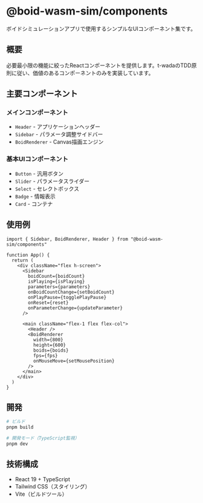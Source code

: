 # @boid-wasm-sim/components

ボイドシミュレーションアプリで使用するシンプルなUIコンポーネント集です。

## 概要

必要最小限の機能に絞ったReactコンポーネントを提供します。t-wadaのTDD原則に従い、価値のあるコンポーネントのみを実装しています。

## 主要コンポーネント

### メインコンポーネント
- `Header` - アプリケーションヘッダー
- `Sidebar` - パラメータ調整サイドバー  
- `BoidRenderer` - Canvas描画エンジン

### 基本UIコンポーネント
- `Button` - 汎用ボタン
- `Slider` - パラメータスライダー
- `Select` - セレクトボックス
- `Badge` - 情報表示
- `Card` - コンテナ

## 使用例

```tsx
import { Sidebar, BoidRenderer, Header } from "@boid-wasm-sim/components"

function App() {
  return (
    <div className="flex h-screen">
      <Sidebar
        boidCount={boidCount}
        isPlaying={isPlaying}
        parameters={parameters}
        onBoidCountChange={setBoidCount}
        onPlayPause={togglePlayPause}
        onReset={reset}
        onParameterChange={updateParameter}
      />
      
      <main className="flex-1 flex flex-col">
        <Header />
        <BoidRenderer
          width={800}
          height={600}
          boids={boids}
          fps={fps}
          onMouseMove={setMousePosition}
        />
      </main>
    </div>
  )
}
```

## 開発

```bash
# ビルド
pnpm build

# 開発モード（TypeScript監視）
pnpm dev
```

## 技術構成

- React 19 + TypeScript
- Tailwind CSS（スタイリング）
- Vite（ビルドツール）

